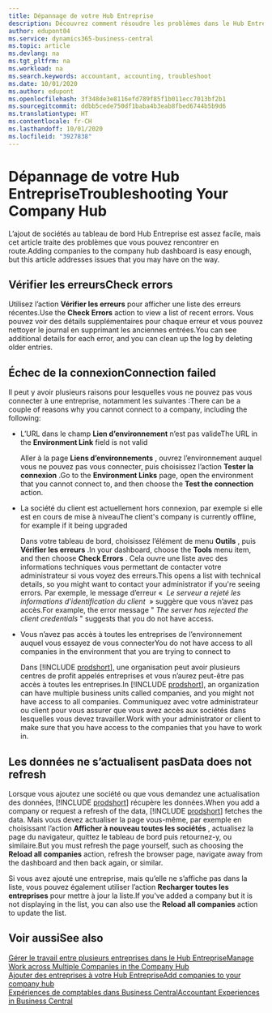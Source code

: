 ```yaml
---
title: Dépannage de votre Hub Entreprise
description: Découvrez comment résoudre les problèmes dans le Hub Entreprise de Dynamics 365 Business Central.
author: edupont04
ms.service: dynamics365-business-central
ms.topic: article
ms.devlang: na
ms.tgt_pltfrm: na
ms.workload: na
ms.search.keywords: accountant, accounting, troubleshoot
ms.date: 10/01/2020
ms.author: edupont
ms.openlocfilehash: 3f348de3e8116efd789f85f1b011ecc7013bf2b1
ms.sourcegitcommit: ddbb5cede750df1baba4b3eab8fbed6744b5b9d6
ms.translationtype: HT
ms.contentlocale: fr-CH
ms.lasthandoff: 10/01/2020
ms.locfileid: "3927838"
---
```

# <a name="troubleshooting-your-company-hub"></a><span data-ttu-id="2fd7a-103">Dépannage de votre Hub Entreprise</span><span class="sxs-lookup"><span data-stu-id="2fd7a-103">Troubleshooting Your Company Hub</span></span>

<span data-ttu-id="2fd7a-104">L’ajout de sociétés au tableau de bord Hub Entreprise est assez facile, mais cet article traite des problèmes que vous pouvez rencontrer en route.</span><span class="sxs-lookup"><span data-stu-id="2fd7a-104">Adding companies to the company hub dashboard is easy enough, but this article addresses issues that you may have on the way.</span></span>  

## <a name="check-errors"></a><span data-ttu-id="2fd7a-105">Vérifier les erreurs</span><span class="sxs-lookup"><span data-stu-id="2fd7a-105">Check errors</span></span>

<span data-ttu-id="2fd7a-106">Utilisez l’action **Vérifier les erreurs** pour afficher une liste des erreurs récentes.</span><span class="sxs-lookup"><span data-stu-id="2fd7a-106">Use the **Check Errors** action to view a list of recent errors.</span></span> <span data-ttu-id="2fd7a-107">Vous pouvez voir des détails supplémentaires pour chaque erreur et vous pouvez nettoyer le journal en supprimant les anciennes entrées.</span><span class="sxs-lookup"><span data-stu-id="2fd7a-107">You can see additional details for each error, and you can clean up the log by deleting older entries.</span></span>  

## <a name="connection-failed"></a><span data-ttu-id="2fd7a-108">Échec de la connexion</span><span class="sxs-lookup"><span data-stu-id="2fd7a-108">Connection failed</span></span>

<span data-ttu-id="2fd7a-109">Il peut y avoir plusieurs raisons pour lesquelles vous ne pouvez pas vous connecter à une entreprise, notamment les suivantes :</span><span class="sxs-lookup"><span data-stu-id="2fd7a-109">There can be a couple of reasons why you cannot connect to a company, including the following:</span></span>

- <span data-ttu-id="2fd7a-110">L’URL dans le champ **Lien d’environnement** n’est pas valide</span><span class="sxs-lookup"><span data-stu-id="2fd7a-110">The URL in the **Environment Link** field is not valid</span></span>  

  <span data-ttu-id="2fd7a-111">Aller à la page **Liens d’environnements** , ouvrez l’environnement auquel vous ne pouvez pas vous connecter, puis choisissez l’action **Tester la connexion** .</span><span class="sxs-lookup"><span data-stu-id="2fd7a-111">Go to the **Environment Links** page, open the environment that you cannot connect to, and then choose the **Test the connection** action.</span></span>  
- <span data-ttu-id="2fd7a-112">La société du client est actuellement hors connexion, par exemple si elle est en cours de mise à niveau</span><span class="sxs-lookup"><span data-stu-id="2fd7a-112">The client's company is currently offline, for example if it being upgraded</span></span>

  <span data-ttu-id="2fd7a-113">Dans votre tableau de bord, choisissez l’élément de menu **Outils** , puis **Vérifier les erreurs** .</span><span class="sxs-lookup"><span data-stu-id="2fd7a-113">In your dashboard, choose the **Tools** menu item, and then choose **Check Errors** .</span></span> <span data-ttu-id="2fd7a-114">Cela ouvre une liste avec des informations techniques vous permettant de contacter votre administrateur si vous voyez des erreurs.</span><span class="sxs-lookup"><span data-stu-id="2fd7a-114">This opens a list with technical details, so you might want to contact your administrator if you're seeing errors.</span></span> <span data-ttu-id="2fd7a-115">Par exemple, le message d’erreur «  *Le serveur a rejeté les informations d’identification du client*  » suggère que vous n’avez pas accès.</span><span class="sxs-lookup"><span data-stu-id="2fd7a-115">For example, the error message " *The server has rejected the client credentials* " suggests that you do not have access.</span></span>  
- <span data-ttu-id="2fd7a-116">Vous n’avez pas accès à toutes les entreprises de l’environnement auquel vous essayez de vous connecter</span><span class="sxs-lookup"><span data-stu-id="2fd7a-116">You do not have access to all companies in the environment that you are trying to connect to</span></span>

  <span data-ttu-id="2fd7a-117">Dans [!INCLUDE [prodshort](includes/prodshort.md)], une organisation peut avoir plusieurs centres de profit appelés entreprises et vous n’aurez peut-être pas accès à toutes les entreprises.</span><span class="sxs-lookup"><span data-stu-id="2fd7a-117">In [!INCLUDE [prodshort](includes/prodshort.md)], an organization can have multiple business units called companies, and you might not have access to all companies.</span></span> <span data-ttu-id="2fd7a-118">Communiquez avec votre administrateur ou client pour vous assurer que vous avez accès aux sociétés dans lesquelles vous devez travailler.</span><span class="sxs-lookup"><span data-stu-id="2fd7a-118">Work with your administrator or client to make sure that you have access to the companies that you have to work in.</span></span>  

## <a name="data-does-not-refresh"></a><span data-ttu-id="2fd7a-119">Les données ne s’actualisent pas</span><span class="sxs-lookup"><span data-stu-id="2fd7a-119">Data does not refresh</span></span>

<span data-ttu-id="2fd7a-120">Lorsque vous ajoutez une société ou que vous demandez une actualisation des données, [!INCLUDE [prodshort](includes/prodshort.md)] récupère les données.</span><span class="sxs-lookup"><span data-stu-id="2fd7a-120">When you add a company or request a refresh of the data, [!INCLUDE [prodshort](includes/prodshort.md)] fetches the data.</span></span> <span data-ttu-id="2fd7a-121">Mais vous devez actualiser la page vous-même, par exemple en choisissant l’action **Afficher à nouveau toutes les sociétés** , actualisez la page du navigateur, quittez le tableau de bord puis retournez-y, ou similaire.</span><span class="sxs-lookup"><span data-stu-id="2fd7a-121">But you must refresh the page yourself, such as choosing the **Reload all companies** action, refresh the browser page, navigate away from the dashboard and then back again, or similar.</span></span>  

<span data-ttu-id="2fd7a-122">Si vous avez ajouté une entreprise, mais qu’elle ne s’affiche pas dans la liste, vous pouvez également utiliser l’action **Recharger toutes les entreprises** pour mettre à jour la liste.</span><span class="sxs-lookup"><span data-stu-id="2fd7a-122">If you've added a company but it is not displaying in the list, you can also use the **Reload all companies** action to update the list.</span></span>

## <a name="see-also"></a><span data-ttu-id="2fd7a-123">Voir aussi</span><span class="sxs-lookup"><span data-stu-id="2fd7a-123">See also</span></span>

[<span data-ttu-id="2fd7a-124">Gérer le travail entre plusieurs entreprises dans le Hub Entreprise</span><span class="sxs-lookup"><span data-stu-id="2fd7a-124">Manage Work across Multiple Companies in the Company Hub</span></span>](company-hub.md)  
[<span data-ttu-id="2fd7a-125">Ajouter des entreprises à votre Hub Entreprise</span><span class="sxs-lookup"><span data-stu-id="2fd7a-125">Add companies to your company hub</span></span>](company-hub-add-company.md)  
[<span data-ttu-id="2fd7a-126">Expériences de comptables dans Business Central</span><span class="sxs-lookup"><span data-stu-id="2fd7a-126">Accountant Experiences in Business Central</span></span>](finance-accounting.md)  
